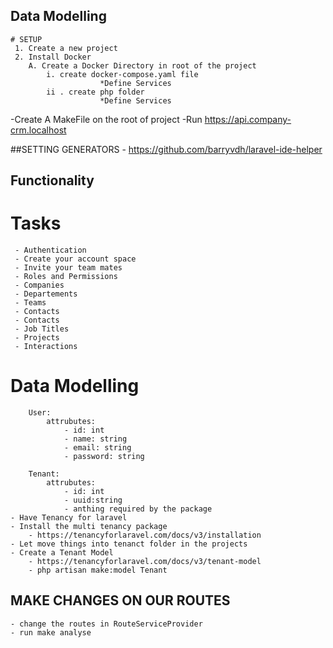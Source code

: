 ## Data Modelling 
    # SETUP
     1. Create a new project
     2. Install Docker
        A. Create a Docker Directory in root of the project
            i. create docker-compose.yaml file
                        *Define Services
            ii . create php folder
                        *Define Services

-Create A MakeFile on the root of project
    -Run
https://api.company-crm.localhost

##SETTING GENERATORS 
    - https://github.com/barryvdh/laravel-ide-helper

## Functionality
  # Tasks
     - Authentication
     - Create your account space
     - Invite your team mates
     - Roles and Permissions    
     - Companies
     - Departements
     - Teams
     - Contacts 
     - Contacts 
     - Job Titles
     - Projects 
     - Interactions

  # Data Modelling 
        User:
            attrubutes:
                - id: int 
                - name: string
                - email: string
                - password: string
               
        Tenant:
            attrubutes:
                - id: int 
                - uuid:string
                - anthing required by the package
    - Have Tenancy for laravel
    - Install the multi tenancy package
        - https://tenancyforlaravel.com/docs/v3/installation      
    - Let move things into tenanct folder in the projects
    - Create a Tenant Model
        - https://tenancyforlaravel.com/docs/v3/tenant-model
        - php artisan make:model Tenant

## MAKE CHANGES ON OUR ROUTES 
    - change the routes in RouteServiceProvider
    - run make analyse
